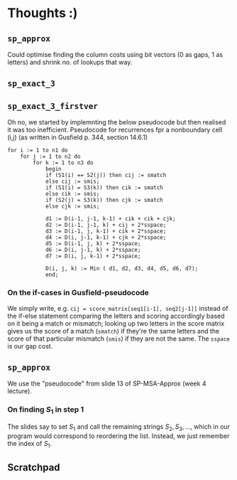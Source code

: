 # Thoughts :)
## `sp_approx`
Could optimise finding the column costs using bit vectors (0 as gaps, 1 as letters) and shrink no. of lookups that way.

## `sp_exact_3`


## `sp_exact_3_firstver`
Oh no, we started by implemnting the below pseudocode but then realised it was too inefficient.
Pseudocode for recurrences fpr a nonboundary cell (i,j) 
(as written in Gusfield p. 344, section 14.6.1)
```
for i := 1 to n1 do
    for j := 1 to n2 do
        for k := 1 to n3 do
            begin
            if (S1(i) == S2(j)) then cij := smatch
            else cij := smis;
            if (S1(i) = S3(k)) then cik := smatch
            else cik := smis;
            if (S2(j) = S3(k)) then cjk := smatch
            else cjk := smis;

            d1 := D(i-1, j-1, k-1) + cik + cik + cjk;
            d2 := D(i-1, j-1, k) + cij + 2*sspace;
            d3 := D(i-1, j, k-1) + cik + 2*sspace;
            d4 := D(i, j-1, k-1) + cjk + 2*sspace;
            d5 := D(i-1, j, k) + 2*sspace;
            d6 := D(i, j-1, k) + 2*sspace;
            d7 := D(i, j, k-1) + 2*sspace;

            D(i, j, k) := Min ( d1, d2, d3, d4, d5, d6, d7);
            end;
```

### On the if-cases in Gusfield-pseudocode
We simply write, e.g. `cij = score_matrix[seq1[i-1], seq2[j-1]]` instead of the if-else statement comparing the letters and scoring accordingly based on it being a match or mismatch; looking up two letters in the score matrix gives us the score of a match (`smatch`) if they're the same letters and the score of that particular mismatch (`smis`) if they are not the same. 
The `sspace` is our gap cost. 

## `sp_approx`
We use the "pseudocode" from slide 13 of SP-MSA-Approx (week 4 lecture).

### On finding $S_1$ in step 1
The slides say to set $S_1$ and call the remaining strings $S_2, S_3, ...$, which in our program would correspond to reordering the list.
Instead, we just remember the index of $S_1$. 

## Scratchpad